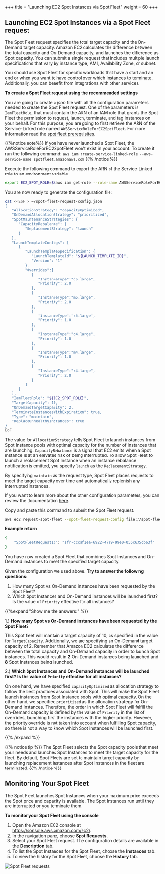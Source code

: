 +++
title = "Launching EC2 Spot Instances via Spot Fleet"
weight = 60
+++

## Launching EC2 Spot Instances via a Spot Fleet request

The Spot Fleet request specifies the total target capacity and the On-Demand target capacity. Amazon EC2 calculates the difference between the total capacity and On-Demand capacity, and launches the difference as Spot capacity. You can submit a single request that includes multiple launch specifications that vary by instance type, AMI, Availability Zone, or subnet.

You should use Spot Fleet for specific workloads that have a start and an end or when you want to have control over which instances to terminate. Additionally, you can benefit from integrations with other services.

**To create a Spot Fleet request using the recommended settings**

You are going to create a *json* file with all the configuration parameters needed to create the Spot Fleet request. One of the parameters is `IamFleetRole`, that must contain the ARN of an IAM role that grants the Spot Fleet the permission to request, launch, terminate, and tag instances on your behalf. For this purpose, you are going to first retrieve the ARN of the Service-Linked role named `AWSServiceRoleForEC2SpotFleet`. For more information read the [spot fleet prerequisites](https://docs.aws.amazon.com/AWSEC2/latest/UserGuide/spot-fleet-requests.html#spot-fleet-prerequisites).

{{%notice note%}}
If you have never launched a Spot Fleet, the AWSServiceRoleForEC2SpotFleet won't exist in your account. To create it run the following command: `aws iam create-service-linked-role --aws-service-name spotfleet.amazonaws.com`
{{% /notice %}}

Execute the following command to export the ARN of the Service-Linked role to an environment variable.

```bash
export EC2_SPOT_ROLE=$(aws iam get-role --role-name AWSServiceRoleForEC2SpotFleet | jq -r '.Role.Arn')
```

You are now ready to generate the configuration file:

```bash
cat <<EoF > ~/spot-fleet-request-config.json
{
   "AllocationStrategy": "capacityOptimized",
   "OnDemandAllocationStrategy": "prioritized",
   "SpotMaintenanceStrategies": {
      "CapacityRebalance": {
         "ReplacementStrategy": "launch"
      }
   },
   "LaunchTemplateConfigs": [
      {
         "LaunchTemplateSpecification": {
            "LaunchTemplateId": "${LAUNCH_TEMPLATE_ID}",
            "Version": "1"
         },
         "Overrides":[
            {
               "InstanceType":"c5.large",
               "Priority": 2.0
            },
            {
               "InstanceType":"m5.large",
               "Priority": 2.0
            },
            {
               "InstanceType":"r5.large",
               "Priority": 1.0
            },
            {
               "InstanceType":"c4.large",
               "Priority": 1.0
            },
            {
               "InstanceType":"m4.large",
               "Priority": 1.0
            },
            {
               "InstanceType":"r4.large",
               "Priority": 2.0
            }
         ]
      }
   ],
   "IamFleetRole": "${EC2_SPOT_ROLE}",
   "TargetCapacity": 10,
   "OnDemandTargetCapacity": 2,
   "TerminateInstancesWithExpiration": true,
   "Type": "maintain",
   "ReplaceUnhealthyInstances": true
}
EoF
```

The value for `AllocationStrategy` tells Spot Fleet to launch instances from Spot Instance pools with optimal capacity for the number of instances that are launching. `CapacityRebalance` is a signal that EC2 emits when a Spot instance is at an elevated risk of being interrupted. To allow Spot Fleet to launch a replacement Spot Instance when an instance rebalance notification is emitted, you specify `launch` as the `ReplacementStrategy`.

By specifying `maintain` as the request type, Spot Fleet places requests to meet the target capacity over time and automatically replenish any interrupted instances.


If you want to learn more about the other configuration parameters, you can review the documentation [here](https://docs.aws.amazon.com/cli/latest/reference/ec2/request-spot-fleet.html).

Copy and paste this command to submit the Spot Fleet request.

```bash
aws ec2 request-spot-fleet --spot-fleet-request-config file://spot-fleet-request-config.json
```

**Example return**

```bash
{
    "SpotFleetRequestId": "sfr-cccaf1ea-6922-47e9-99e0-055c635cb63f"
}
```

You have now created a Spot Fleet that combines Spot Instances and On-Demand instances to meet the specified target capacity.

Given the configuration we used above. **Try to answer the following questions:**

1. How many Spot vs On-Demand instances have been requested by the Spot Fleet?
2. Which Spot Instances and On-Demand instances will be launched first? Is the value of `Priority` effective for all instances?

{{%expand "Show me the answers:" %}}

1.) **How many Spot vs On-Demand instances have been requested by the Spot Fleet?**

This Spot fleet will mantain a target capacity of 10, as specified in the value for `TargetCapacity`. Additionally, we are specifying an On-Demand target capacity of 2. Remember that Amazon EC2 calculates the difference between the total capacity and On-Demand capacity in order to launch Spot instances. This would result in **2** On-Demand instances being launched and **8** Spot Instances being launched.

2.) **Which Spot Instances and On-Demand instances will be launched first? Is the value of `Priority` effective for all instances?**

On one hand, we have specified `capacityOptimized` as allocation strategy to follow the best practices associated with Spot. This will make the Spot Fleet launch instances from Spot Instance pools with optimal capacity. On the other hand, we specified `prioritized` as the allocation strategy for On-Demand Instances. Therefore, the order in which Spot Fleet will fulfill the On-Demand capacity is defined by the value of `Priority` in the list of overrides, launching first the instances with the higher priority. However, the priority override is not taken into account when fulfilling Spot capacity, so there is not a way to know which Spot instances will be launched first.

{{% /expand %}}

{{% notice tip %}}
The Spot Fleet selects the Spot capacity pools that meet your needs and launches Spot Instances to meet the target capacity for the fleet. By default, Spot Fleets are set to maintain target capacity by launching replacement instances after Spot Instances in the fleet are terminated.
{{% /notice %}}

## Monitoring Your Spot Fleet

The Spot Fleet launches Spot Instances when your maximum price exceeds
the Spot price and capacity is available. The Spot Instances run until
they are interrupted or you terminate them.

**To monitor your Spot Fleet using the console**

1. Open the Amazon EC2 console at <https://console.aws.amazon.com/ec2/>.
2. In the navigation pane, choose **Spot Requests**.
3. Select your Spot Fleet request. The configuration details are available in the **Description** tab.
4. To list the Spot Instances for the Spot Fleet, choose the **Instances** tab.
5.  To view the history for the Spot Fleet, choose the **History** tab.

![Spot Fleet requests](/images/launching_ec2_spot_instances/SpotFleetRequest.png)
